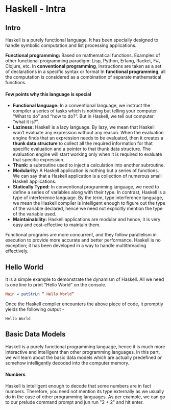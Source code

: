 # Haskell - Intra

Intro
-

Haskell is a purely functional language. It has been specially designed to handle symbolic computation and list processing applications. 

**Functional programming:** Based on mathematical functions.
Examples of other functional programming paradigm: Lisp, Python, Erlang, Racket, F#, Clojure, etc.
In **conventional programming**, instructions are taken as a set of declarations in a specific syntax or format
In **functional programming**, all the computation is considered as a combination of separate mathematical functions.

#### Few points why this language is special
- **Functional language:** In a conventional language, we instruct the compiler a series of tasks which is nothing but telling your computer “What to do” and “how to do?”. But in Haskell, we tell out computer “what it is?”.
- **Laziness:** Haskell is a lazy language. By lazy, we mean that Haskell won’t evaluate any expression without any reason. When the evaluation engine finds that an expression needs to be evaluated, then it creates a **thunk data structure** to collect all the required information for that specific evaluation and a pointer to that thunk data structure. The evaluation engine will start working only when it is required to evaluate that specific expression.
- **Thunk:** a subroutine used to inject a calculation into another subroutine.
- **Modularity:** A Haskell application is nothing but a series of functions. We can say that a Haskell application is a collection of numerous small Haskell applications.
- **Statically Typed:** In conventional programming language, we need to define a series of variables along with their type. In contrast, Haskell is a type of interference language. By the term, type interference language, we mean the Haskell compiler is intelligent enough to figure out the type of the variable declared, hence we need not explicitly mention the type of the variable used.
- **Maintainability:** Haskell applications are modular and hence, it is very easy and cost-effective to maintain them.

Functional programs are more concurrent, and they follow parallelism in execution to provide more accurate and better performance. Haskell is no exception; it has been developed in a way to handle multithreading effectively.

Hello World
-
It is a simple example to demonstrate the dynamism of Haskell. All we need is one line to print “Hello World” on the console.

```haskell
Main = putStrLn “ Hello World”
```

Once the Haskell compiler encounters the above piece of code, it promptly yields the following output -
```console
Hello World
```

Basic Data Models
-

Haskell is a purely functional programming language, hence it is much more interactive and intelligent than other programming languages. In this part, we will learn about the basic data models which are actually predefined or somehow intelligently decoded into the computer memory.

#### Numbers
Haskell is intelligent enough to decode that some numbers are in fact numbers. Therefore, you need not mention its type externally as we usually do in the case of other programming languages. As per example, we can go to our prelude command prompt and jun run "2 + 2" and hit enter.



